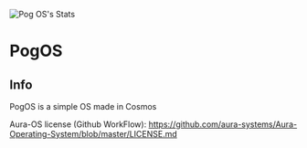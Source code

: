 ![Pog OS's Stats](https://github-readme-stats.vercel.app/api?username=poggingfish&show_icons=true)
# PogOS

## Info

PogOS is a simple OS made in Cosmos

Aura-OS license (Github WorkFlow): https://github.com/aura-systems/Aura-Operating-System/blob/master/LICENSE.md
